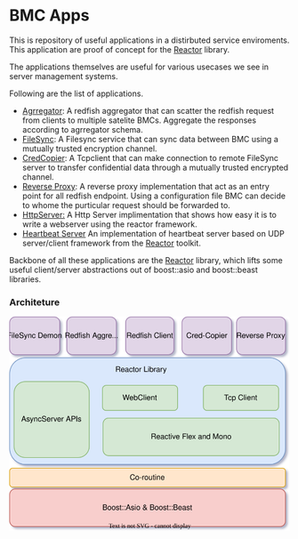 # BMC Apps

This is repository of useful applications in a distirbuted service enviroments. This application are proof of concept for the [Reactor](https://github.com/abhilashraju/reactor) library. 

The applications themselves are useful for various usecases we see in server management systems.

Following are the list of applications.
- [Agrregator](https://github.com/abhilashraju/bmcgw/tree/main/aggregator): A redfish aggregator that can scatter the redfish request from clients to multiple satelite BMCs. Aggregate the responses according to agrregator schema. 
- [FileSync](https://github.com/abhilashraju/bmcgw/tree/main/filesync): A Filesync service that can sync data between BMC using a mutually trusted encryption channel. 
- [CredCopier](https://github.com/abhilashraju/bmcgw/tree/main/credcopier): A Tcpclient that can make connection to remote FileSync server to transfer confidential data through a mutually trusted encrypted channel.
- [Reverse Proxy](https://github.com/abhilashraju/bmcgw/tree/main/reverseproxy): A reverse proxy implementation that act as an entry point for all redfish endpoint. Using a configuration file BMC can decide to whome the purticular request should be forwarded to. 
- [HttpServer:](https://github.com/abhilashraju/bmcgw/tree/main/httpserver) A Http Server implimentation that shows how easy it is to write a webserver using the reactor framework.
- [Heartbeat Server](https://github.com/abhilashraju/bmcgw/tree/main/heartbeatserver) An implementation of heartbeat server based on UDP server/client framework from the [Reactor](https://github.com/abhilashraju/reactor) toolkit.

Backbone of all these applications are the [Reactor](https://github.com/abhilashraju/reactor) library, which lifts some useful client/server abstractions out of boost::asio and boost::beast libraries. 


### Architeture

![](./images/reactor.svg)
